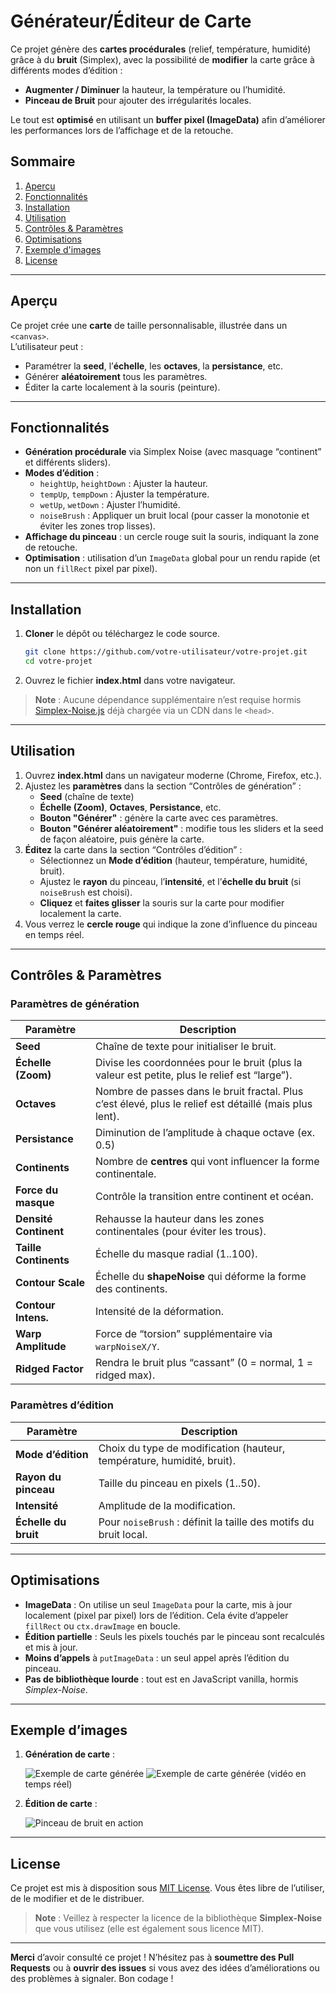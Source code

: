 # Générateur/Éditeur de Carte

Ce projet génère des **cartes procédurales** (relief, température, humidité) grâce à du **bruit** (Simplex), avec la possibilité de **modifier** la carte grâce à différents modes d’édition :
- **Augmenter / Diminuer** la hauteur, la température ou l’humidité.
- **Pinceau de Bruit** pour ajouter des irrégularités locales.

Le tout est **optimisé** en utilisant un **buffer pixel (ImageData)** afin d’améliorer les performances lors de l’affichage et de la retouche.

## Sommaire

1. [Aperçu](#aperçu)
2. [Fonctionnalités](#fonctionnalités)
3. [Installation](#installation)
4. [Utilisation](#utilisation)
5. [Contrôles & Paramètres](#contrôles--paramètres)
6. [Optimisations](#optimisations)
7. [Exemple d'images](#exemple-dimages)
8. [License](#license)

---

## Aperçu

Ce projet crée une **carte** de taille personnalisable, illustrée dans un `<canvas>`.  
L’utilisateur peut :
- Paramétrer la **seed**, l’**échelle**, les **octaves**, la **persistance**, etc.
- Générer **aléatoirement** tous les paramètres.
- Éditer la carte localement à la souris (peinture).

---

## Fonctionnalités

- **Génération procédurale** via Simplex Noise (avec masquage “continent” et différents sliders).
- **Modes d’édition** :
    - `heightUp`, `heightDown` : Ajuster la hauteur.
    - `tempUp`, `tempDown` : Ajuster la température.
    - `wetUp`, `wetDown` : Ajuster l’humidité.
    - `noiseBrush` : Appliquer un bruit local (pour casser la monotonie et éviter les zones trop lisses).
- **Affichage du pinceau** : un cercle rouge suit la souris, indiquant la zone de retouche.
- **Optimisation** : utilisation d’un `ImageData` global pour un rendu rapide (et non un `fillRect` pixel par pixel).

---

## Installation

1. **Cloner** le dépôt ou téléchargez le code source.
   ```bash
   git clone https://github.com/votre-utilisateur/votre-projet.git
   cd votre-projet
   ```
2. Ouvrez le fichier **index.html** dans votre navigateur.

> **Note** : Aucune dépendance supplémentaire n’est requise hormis [Simplex-Noise.js](https://www.npmjs.com/package/simplex-noise) déjà chargée via un CDN dans le `<head>`.

---

## Utilisation

1. Ouvrez **index.html** dans un navigateur moderne (Chrome, Firefox, etc.).
2. Ajustez les **paramètres** dans la section “Contrôles de génération” :
    - **Seed** (chaîne de texte)
    - **Échelle (Zoom)**, **Octaves**, **Persistance**, etc.
    - **Bouton "Générer"** : génère la carte avec ces paramètres.
    - **Bouton "Générer aléatoirement"** : modifie tous les sliders et la seed de façon aléatoire, puis génère la carte.
3. **Éditez** la carte dans la section “Contrôles d’édition” :
    - Sélectionnez un **Mode d’édition** (hauteur, température, humidité, bruit).
    - Ajustez le **rayon** du pinceau, l’**intensité**, et l’**échelle du bruit** (si `noiseBrush` est choisi).
    - **Cliquez** et **faites glisser** la souris sur la carte pour modifier localement la carte.
4. Vous verrez le **cercle rouge** qui indique la zone d’influence du pinceau en temps réel.

---

## Contrôles & Paramètres

### Paramètres de génération

| Paramètre           | Description                                                                     |
|---------------------|---------------------------------------------------------------------------------|
| **Seed**           | Chaîne de texte pour initialiser le bruit. |
| **Échelle (Zoom)** | Divise les coordonnées pour le bruit (plus la valeur est petite, plus le relief est “large”). |
| **Octaves**        | Nombre de passes dans le bruit fractal. Plus c’est élevé, plus le relief est détaillé (mais plus lent). |
| **Persistance**    | Diminution de l’amplitude à chaque octave (ex. 0.5) |
| **Continents**     | Nombre de **centres** qui vont influencer la forme continentale. |
| **Force du masque**| Contrôle la transition entre continent et océan. |
| **Densité Continent** | Rehausse la hauteur dans les zones continentales (pour éviter les trous). |
| **Taille Continents**| Échelle du masque radial (1..100). |
| **Contour Scale**  | Échelle du **shapeNoise** qui déforme la forme des continents. |
| **Contour Intens.**| Intensité de la déformation. |
| **Warp Amplitude** | Force de “torsion” supplémentaire via `warpNoiseX/Y`. |
| **Ridged Factor**  | Rendra le bruit plus “cassant” (0 = normal, 1 = ridged max). |

### Paramètres d’édition

| Paramètre              | Description                                                                     |
|------------------------|---------------------------------------------------------------------------------|
| **Mode d’édition**     | Choix du type de modification (hauteur, température, humidité, bruit).          |
| **Rayon du pinceau**   | Taille du pinceau en pixels (1..50).                                            |
| **Intensité**          | Amplitude de la modification.                                                   |
| **Échelle du bruit**   | Pour `noiseBrush` : définit la taille des motifs du bruit local.                |

---

## Optimisations

- **ImageData** : On utilise un seul `ImageData` pour la carte, mis à jour localement (pixel par pixel) lors de l’édition. Cela évite d’appeler `fillRect` ou `ctx.drawImage` en boucle.
- **Édition partielle** : Seuls les pixels touchés par le pinceau sont recalculés et mis à jour.
- **Moins d’appels** à `putImageData` : un seul appel après l’édition du pinceau.
- **Pas de bibliothèque lourde** : tout est en JavaScript vanilla, hormis *Simplex-Noise*.

---

## Exemple d’images

1. **Génération de carte** :

   ![Exemple de carte générée](./images/carte_generée_1.png)
   ![Exemple de carte générée](./images/carte_generée_2.gif)
   (vidéo en temps réel)

2. **Édition de carte** :

   ![Pinceau de bruit en action](./images/carte_édité.gif)

---

## License

Ce projet est mis à disposition sous [MIT License](LICENSE). Vous êtes libre de l’utiliser, de le modifier et de le distribuer.

> **Note** : Veillez à respecter la licence de la bibliothèque **Simplex-Noise** que vous utilisez (elle est également sous licence MIT).

---

**Merci** d’avoir consulté ce projet ! N’hésitez pas à **soumettre des Pull Requests** ou à **ouvrir des issues** si vous avez des idées d’améliorations ou des problèmes à signaler. Bon codage !
